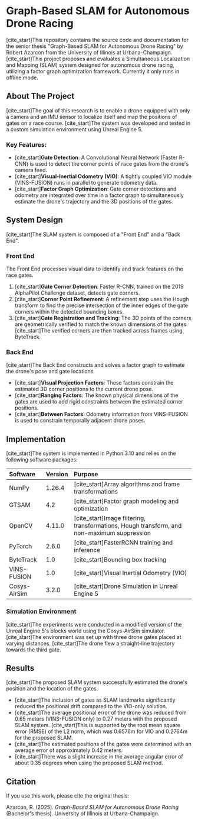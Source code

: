 # Graph-Based SLAM for Autonomous Drone Racing

[cite_start]This repository contains the source code and documentation for the senior thesis "Graph-Based SLAM for Autonomous Drone Racing" by Robert Azarcon from the University of Illinois at Urbana-Champaign. [cite_start]This project proposes and evaluates a Simultaneous Localization and Mapping (SLAM) system designed for autonomous drone racing, utilizing a factor graph optimization framework. Currently it only runs in offline mode.

## About The Project

[cite_start]The goal of this research is to enable a drone equipped with only a camera and an IMU sensor to localize itself and map the positions of gates on a race course. [cite_start]The system was developed and tested in a custom simulation environment using Unreal Engine 5.

### Key Features:
* [cite_start]**Gate Detection**: A Convolutional Neural Network (Faster R-CNN) is used to detect the corner points of race gates from the drone's camera feed.
* [cite_start]**Visual-Inertial Odometry (VIO)**: A tightly coupled VIO module (VINS-FUSION) runs in parallel to generate odometry data.
* [cite_start]**Factor Graph Optimization**: Gate corner detections and odometry are integrated over time in a factor graph to simultaneously estimate the drone's trajectory and the 3D positions of the gates.

## System Design

[cite_start]The SLAM system is composed of a "Front End" and a "Back End".

### Front End
The Front End processes visual data to identify and track features on the race gates.

1.  [cite_start]**Gate Corner Detection**: Faster R-CNN, trained on the 2019 AlphaPilot Challenge dataset, detects gate corners.
2.  [cite_start]**Corner Point Refinement**: A refinement step uses the Hough transform to find the precise intersection of the inner edges of the gate corners within the detected bounding boxes.
3.  [cite_start]**Gate Registration and Tracking**: The 3D points of the corners are geometrically verified to match the known dimensions of the gates. [cite_start]The verified corners are then tracked across frames using ByteTrack.

### Back End
[cite_start]The Back End constructs and solves a factor graph to estimate the drone's pose and gate locations.

* [cite_start]**Visual Projection Factors**: These factors constrain the estimated 3D corner positions to the current drone pose.
* [cite_start]**Ranging Factors**: The known physical dimensions of the gates are used to add rigid constraints between the estimated corner positions.
* [cite_start]**Between Factors**: Odometry information from VINS-FUSION is used to constrain temporally adjacent drone poses.

## Implementation

[cite_start]The system is implemented in Python 3.10 and relies on the following software packages:

| Software | Version | Purpose |
| :--- | :--- | :--- |
| NumPy | 1.26.4 | [cite_start]Array algorithms and frame transformations  |
| GTSAM | 4.2 | [cite_start]Factor graph modeling and optimization  |
| OpenCV | 4.11.0 | [cite_start]Image filtering, transformations, Hough transform, and non-maximum suppression  |
| PyTorch | 2.6.0 | [cite_start]FasterRCNN training and inference  |
| ByteTrack | 1.0 | [cite_start]Bounding box tracking  |
| VINS-FUSION | 1.0 | [cite_start]Visual Inertial Odometry (VIO)  |
| Cosys-AirSim | 3.2.0 | [cite_start]Drone Simulation in Unreal Engine 5  |

### Simulation Environment

[cite_start]The experiments were conducted in a modified version of the Unreal Engine 5's blocks world using the Cosys-AirSim simulator. [cite_start]The environment was set up with three drone gates placed at varying distances. [cite_start]The drone flew a straight-line trajectory towards the third gate.

## Results

[cite_start]The proposed SLAM system successfully estimated the drone's position and the location of the gates.

* [cite_start]The inclusion of gates as SLAM landmarks significantly reduced the positional drift compared to the VIO-only solution.
* [cite_start]The average positional error of the drone was reduced from 0.65 meters (VINS-FUSION only) to 0.27 meters with the proposed SLAM system. [cite_start]This is supported by the root mean square error (RMSE) of the L2 norm, which was 0.6576m for VIO and 0.2764m for the proposed SLAM.
* [cite_start]The estimated positions of the gates were determined with an average error of approximately 0.42 meters.
* [cite_start]There was a slight increase in the average angular error of about 0.35 degrees when using the proposed SLAM method.

## Citation

If you use this work, please cite the original thesis:

Azarcon, R. (2025). *Graph-Based SLAM for Autonomous Drone Racing* (Bachelor's thesis). University of Illinois at Urbana-Champaign.
